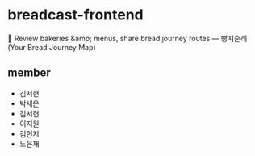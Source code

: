 # breadcast-frontend
🍞 Review bakeries &amp;amp; menus, share bread journey routes — 빵지순례 (Your Bread Journey Map)

## member
- 김서현
- 박세은
- 김서현
- 이지원
- 김현지
- 노은재

